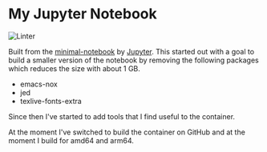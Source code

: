 # My Jupyter Notebook

![Linter](https://github.com/reuteras/container-notebook/workflows/Linter/badge.svg)

Built from the [minimal-notebook](https://github.com/jupyter/docker-stacks/tree/master/minimal-notebook) by [Jupyter](https://jupyter.org/). This started out with a goal to build a smaller version of the notebook by removing the following packages which reduces the size with about 1 GB.

* emacs-nox
* jed
* texlive-fonts-extra

Since then I've started to add tools that I find useful to the container.

At the moment I've switched to build the container on GitHub and at the moment I build for amd64 and arm64.

